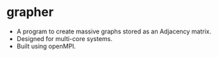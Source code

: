 # grapher

- A program to create massive graphs stored as an Adjacency matrix.
- Designed for multi-core systems.
- Built using openMPI.
